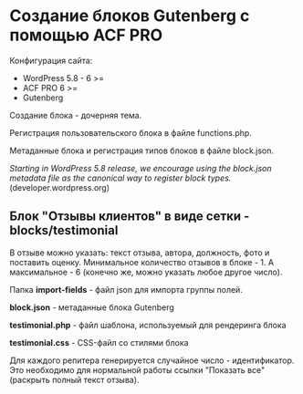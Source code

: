 # Создание блоков Gutenberg с помощью ACF PRO

Конфигурация сайта:
- WordPress 5.8 - 6 >=
- ACF PRO 6 >=
- Gutenberg

Создание блока - дочерняя тема.

Регистрация пользовательского блока в файле functions.php.

Метаданные блока и регистрация типов блоков в файле block.json.

*Starting in WordPress 5.8 release, we encourage using the block.json metadata file as the canonical way to register block types.* (developer.wordpress.org)

## Блок "Отзывы клиентов" в виде сетки - blocks/testimonial

В отзыве можно указать: текст отзыва, автора, должность, фото и поставить оценку.
Минимальное количество отзывов в блоке - 1. А максимальное - 6 (конечно же, можно указать любое другое число).

Папка **import-fields** - файл json для импорта группы полей.

**block.json** - метаданные блока Gutenberg

**testimonial.php** - файл шаблона, используемый для рендеринга блока

**testimonial.css** - CSS-файл со стилями блока

Для каждого репитера генерируется случайное число - идентификатор. Это необходимо для нормальной работы ссылки "Показать все" (раскрыть полный текст отзыва).